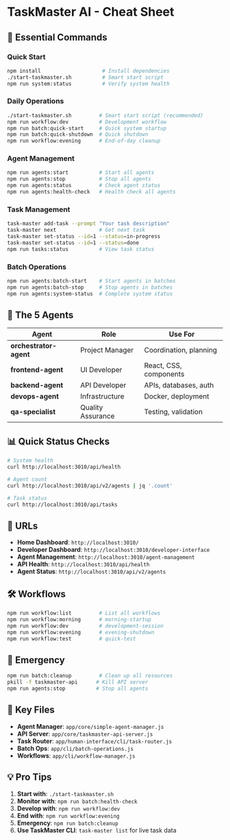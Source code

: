 # TaskMaster AI - Cheat Sheet

## 🚀 Essential Commands

### Quick Start
```bash
npm install                    # Install dependencies
./start-taskmaster.sh          # Smart start script
npm run system:status          # Verify system health
```

### Daily Operations
```bash
./start-taskmaster.sh         # Smart start script (recommended)
npm run workflow:dev          # Development workflow
npm run batch:quick-start     # Quick system startup
npm run batch:quick-shutdown  # Quick shutdown
npm run workflow:evening      # End-of-day cleanup
```

### Agent Management
```bash
npm run agents:start          # Start all agents
npm run agents:stop           # Stop all agents
npm run agents:status         # Check agent status
npm run agents:health-check   # Health check all agents
```

### Task Management
```bash
task-master add-task --prompt "Your task description"
task-master next              # Get next task
task-master set-status --id=1 --status=in-progress
task-master set-status --id=1 --status=done
npm run tasks:status          # View task status
```

### Batch Operations
```bash
npm run agents:batch-start    # Start agents in batches
npm run agents:batch-stop     # Stop agents in batches
npm run agents:system-status  # Complete system status
```

## 🤖 The 5 Agents

| Agent | Role | Use For |
|-------|------|---------|
| **orchestrator-agent** | Project Manager | Coordination, planning |
| **frontend-agent** | UI Developer | React, CSS, components |
| **backend-agent** | API Developer | APIs, databases, auth |
| **devops-agent** | Infrastructure | Docker, deployment |
| **qa-specialist** | Quality Assurance | Testing, validation |

## 📊 Quick Status Checks

```bash
# System health
curl http://localhost:3010/api/health

# Agent count
curl http://localhost:3010/api/v2/agents | jq '.count'

# Task status
curl http://localhost:3010/api/tasks
```

## 🔧 URLs

- **Home Dashboard**: `http://localhost:3010/`
- **Developer Dashboard**: `http://localhost:3010/developer-interface`
- **Agent Management**: `http://localhost:3010/agent-management`
- **API Health**: `http://localhost:3010/api/health`
- **Agent Status**: `http://localhost:3010/api/v2/agents`

## 🛠️ Workflows

```bash
npm run workflow:list         # List all workflows
npm run workflow:morning      # morning-startup
npm run workflow:dev          # development-session
npm run workflow:evening      # evening-shutdown
npm run workflow:test         # quick-test
```

## 🚨 Emergency

```bash
npm run batch:cleanup         # Clean up all resources
pkill -f taskmaster-api      # Kill API server
npm run agents:stop          # Stop all agents
```

## 📁 Key Files

- **Agent Manager**: `app/core/simple-agent-manager.js`
- **API Server**: `app/core/taskmaster-api-server.js`
- **Task Router**: `app/human-interface/cli/task-router.js`
- **Batch Ops**: `app/cli/batch-operations.js`
- **Workflows**: `app/cli/workflow-manager.js`

## 💡 Pro Tips

1. **Start with**: `./start-taskmaster.sh`
2. **Monitor with**: `npm run batch:health-check`
3. **Develop with**: `npm run workflow:dev`
4. **End with**: `npm run workflow:evening`
5. **Emergency**: `npm run batch:cleanup`
6. **Use TaskMaster CLI**: `task-master list` for live task data